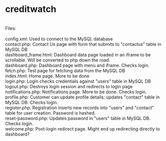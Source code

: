 # creditwatch <br />
 <br />
Files: <br />
 <br />
config.xml: Used to connect to the MySQL database <br />
contact.php: Contact Us page with form that submits to "contactus" table in MySQL DB <br />
dashboard_frame.html: Dashboard data page loaded in an iframe to be scrollable. Will be converted to php down the road. <br />
dashboard.php: Dashboard page with menu and iframe. Checks login. <br />
fetch.php: Test page for fetching data from the MySQL DB <br />
index.html: Home page. More to be done <br />
login.php: Login checks credentials against "users" table in MySQL DB <br />
logout.php: Destroys login session and redirects to login page <br />
notifications.php: Notifications page. More to be done. Checks login. <br />
profile.php: Customer can update profile details; updates "contact" table in MySQL DB. Checks login. <br />
register.php: Registration inserts new records into "users" and "contact" table for user creation. Password is hashed. <br />
reset-password.php: Updates password in "users" table in MySQL DB. Checks login. <br />
welcome.php: Post-login redirect page. Might end up redirecting directly to dashboard?
